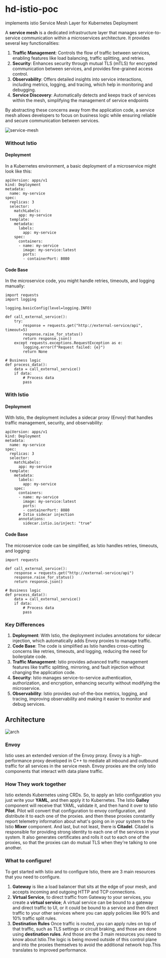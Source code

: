 # hd-istio-poc
implements istio Service Mesh Layer for Kubernetes Deployment

A  **service mesh**  is a dedicated infrastructure layer that manages service-to-service communication within a microservices architecture. It provides several key functionalities:

1.  **Traffic Management**: Controls the flow of traffic between services, enabling features like load balancing, traffic splitting, and retries.
2.  **Security**: Enhances security through mutual TLS (mTLS) for encrypted communication between services, and provides fine-grained access control.
3.  **Observability**: Offers detailed insights into service interactions, including metrics, logging, and tracing, which help in monitoring and debugging.
4.  **Service Discovery**: Automatically detects and keeps track of services within the mesh, simplifying the management of service endpoints

By abstracting these concerns away from the application code, a service mesh allows developers to focus on business logic while ensuring reliable and secure communication between services.


![service-mesh](https://github.com/user-attachments/assets/0ae1b8a9-7016-48db-8ff6-1a3d64365e98)


### Without Istio
#### Deployment

In a Kubernetes environment, a basic deployment of a microservice might look like this:

	apiVersion: apps/v1
	kind: Deployment
	metadata:
	  name: my-service
	spec:
	  replicas: 3
	  selector:
	    matchLabels:
	      app: my-service
	  template:
	    metadata:
	      labels:
	        app: my-service
	    spec:
	      containers:
	      - name: my-service
	        image: my-service:latest
	        ports:
	        - containerPort: 8080


#### Code Base

In the microservice code, you might handle retries, timeouts, and logging manually:

	import requests
	import logging

	logging.basicConfig(level=logging.INFO)

	def call_external_service():
	    try:
	        response = requests.get("http://external-service/api", timeout=5)
	        response.raise_for_status()
	        return response.json()
	    except requests.exceptions.RequestException as e:
	        logging.error(f"Request failed: {e}")
	        return None

	# Business logic
	def process_data():
	    data = call_external_service()
	    if data:
	        # Process data
	        pass

### With Istio

#### Deployment

With Istio, the deployment includes a sidecar proxy (Envoy) that handles traffic management, security, and observability:

	apiVersion: apps/v1
	kind: Deployment
	metadata:
	  name: my-service
	spec:
	  replicas: 3
	  selector:
	    matchLabels:
	      app: my-service
	  template:
	    metadata:
	      labels:
	        app: my-service
	    spec:
	      containers:
	      - name: my-service
	        image: my-service:latest
	        ports:
	        - containerPort: 8080
	      # Istio sidecar injection
	      annotations:
	        sidecar.istio.io/inject: "true"

#### Code Base

The microservice code can be simplified, as Istio handles retries, timeouts, and logging:
	
	import requests

	def call_external_service():
	    response = requests.get("http://external-service/api")
	    response.raise_for_status()
	    return response.json()

	# Business logic
	def process_data():
	    data = call_external_service()
	    if data:
	        # Process data
	        pass

### Key Differences

1.  **Deployment**: With Istio, the deployment includes annotations for sidecar injection, which automatically adds Envoy proxies to manage traffic.
2.  **Code Base**: The code is simplified as Istio handles cross-cutting concerns like retries, timeouts, and logging, reducing the need for boilerplate code.
3.  **Traffic Management**: Istio provides advanced traffic management features like traffic splitting, mirroring, and fault injection without changing the application code.
4.  **Security**: Istio manages service-to-service authentication, authorization, and encryption, enhancing security without modifying the microservice.
5.  **Observability**: Istio provides out-of-the-box metrics, logging, and tracing, improving observability and making it easier to monitor and debug services.

## Architecture

![arch](https://github.com/user-attachments/assets/32996eaf-6cb1-457b-ab51-3b81ff1146ba)


### Envoy
Istio uses an extended version of the Envoy proxy. Envoy is a high-performance proxy developed in C++ to mediate all inbound and outbound traffic for all services in the service mesh. Envoy proxies are the only Istio components that interact with data plane traffic.

### How They work together

 Istio extends Kubernetes using CRDs. So, to apply an Istio configuration you just write your **YAML**,
 and then apply it to Kubernetes. The Istio **Galley** component will receive that YAML, validate it, and then hand it over to Istio **Pilot**. Pilot will convert that configuration to envoy configuration,
 and distribute it to each one of the proxies. and then these proxies constantly report telemetry information about what's going on in your system to the Istio **Mixer** component. And last, but not least, there is **Citadel**. Citadel is responsible for providing strong identity to each one of the services in your system.
 It also generates certificates and rolls it out to each one of the proxies, so that the proxies can do mutual TLS when they're talking to one another.
 ### What to configure!
 
 To get started with Istio and to configure Istio, there are 3 main resources that you need to configure.
 1. **Gateway** is like a load balancer that sits at the edge of your mesh, and accepts incoming and outgoing HTTP and TCP connections. 
 2. **Virtual Service**, to direct traffic from Gateway to your services, you create a **virtual service**; A virtual service can be bound to a gateway and direct traffic to UI, or it could be bound to a service and then direct traffic to your other services where you can apply policies like 90% and 10% traffic split rules. 
 3. **Destination Rules** Once traffic is routed,  you can apply rules on top of that traffic,
such as TLS settings or circuit braking, and those are done using **destination rules**. And those are the 3 main resources you need to know about Istio.The logic is being moved outside of this control plane and into the proxies themselves to avoid the additional network hop.This translates to improved performance.


